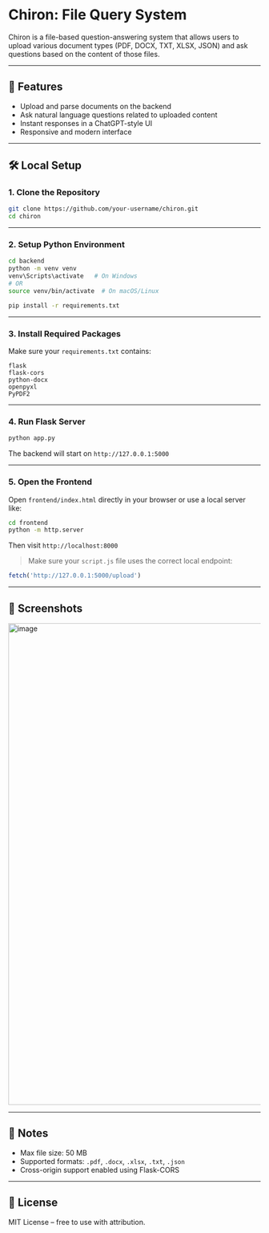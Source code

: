# Chiron: File Query System

Chiron is a file-based question-answering system that allows users to upload various document types (PDF, DOCX, TXT, XLSX, JSON) and ask questions based on the content of those files.

---

## 🧠 Features

- Upload and parse documents on the backend
- Ask natural language questions related to uploaded content
- Instant responses in a ChatGPT-style UI
- Responsive and modern interface

---

## 🛠️ Local Setup

### 1. Clone the Repository

```bash
git clone https://github.com/your-username/chiron.git
cd chiron
```

---

### 2. Setup Python Environment

```bash
cd backend
python -m venv venv
venv\Scripts\activate   # On Windows
# OR
source venv/bin/activate  # On macOS/Linux

pip install -r requirements.txt
```

---

### 3. Install Required Packages

Make sure your `requirements.txt` contains:

```
flask
flask-cors
python-docx
openpyxl
PyPDF2
```

---

### 4. Run Flask Server

```bash
python app.py
```

The backend will start on `http://127.0.0.1:5000`

---

### 5. Open the Frontend

Open `frontend/index.html` directly in your browser or use a local server like:

```bash
cd frontend
python -m http.server
```

Then visit `http://localhost:8000`

> Make sure your `script.js` file uses the correct local endpoint:
```js
fetch('http://127.0.0.1:5000/upload')
```

---

## 📸 Screenshots

<img width="960" alt="image" src="https://ik.imagekit.io/Eattendancehostel23/Screenshot%202025-04-09%20170958.png?updatedAt=1744199300129">

---

## 📌 Notes

- Max file size: 50 MB
- Supported formats: `.pdf`, `.docx`, `.xlsx`, `.txt`, `.json`
- Cross-origin support enabled using Flask-CORS

---

## 📄 License

MIT License – free to use with attribution.
